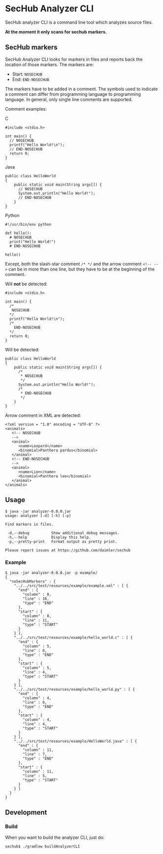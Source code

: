<!-- SPDX-License-Identifier: MIT --->
# SecHub Analyzer CLI

SecHub analyzer CLI is a command line tool which analyzes source files.

__At the moment it only scans for sechub markers.__

## SecHub markers

SecHub Analyzer CLI looks for markers in files and reports back the location of those markers. The markers are:

- Start: `NOSECHUB`
- End: `END-NOSECHUB`

The markers have to be added in a comment. The symbols used to indicate a comment can differ from programming language to programming language. In general, only single line comments are supported.

Comment examples:

C

~~~
#include <stdio.h>

int main() {
  // NOSECHUB
  printf("Hello World!\n");
  // END-NOSECHUB
  return 0;
}
~~~

Java

~~~
public class HelloWorld
{
    public static void main(String args[]) {
      // NOSECHUB
      System.out.println("Hello World!");
      // END-NOSECHUB
    }
}
~~~

Python

~~~
#!/usr/bin/env python

def hello():
  # NOSECHUB
  print("Hello World!")
  # END-NOSECHUB

hello()
~~~

Except, both the slash-star comment `/* */` and the arrow comment `<!-- -->` can be in more than one line, but they have to be at the beginning of the comment.

Will **not** be detected:

~~~
#include <stdio.h>

int main() {
  /*
   NOSECHUB
  */
  printf("Hello World!\n");
  /*
  	END-NOSECHUB
  */
  return 0;
}
~~~

Will be detected:

~~~
public class HelloWorld
{
    public static void main(String args[]) {
      /* 
       * NOSECHUB
       */
      System.out.println("Hello World!");
      /* 
       * END-NOSECHUB
       */
    }
}
~~~

Arrow comment in XML are detected:

~~~
<?xml version = "1.0" encoding = "UTF-8" ?>
<animals>
   <!-- NOSECHUB 
   -->
   <animal>
      <name>Leopard</name>
      <binomial>Panthera pardus</binomial>
   </animal>
   <!-- END-NOSECHUB 
   -->
   <animal>
      <name>Lion</name>
      <binomial>Panthera leo</binomial>
   </animal>
</animals>
~~~

## Usage

~~~
$ java -jar analyzer-0.0.0.jar
usage: analyzer [-d] [-h] [-p]

Find markers in files.

 -d,--debug          Show additional debug messages.
 -h,--help           Display this help.
 -p,--pretty-print   Format output as pretty print.

Please report issues at https://github.com/daimler/sechub
~~~

### Example

~~~
$ java -jar analyzer-0.0.0.jar -p example/
{
  "noSecHubMarkers" : {
    "../../src/test/resources/example/example.xml" : [ {
      "end" : {
        "column" : 8,
        "line" : 16,
        "type" : "END"
      },
      "start" : {
        "column" : 8,
        "line" : 11,
        "type" : "START"
      }
    } ],
    "../../src/test/resources/example/hello_world.c" : [ {
      "end" : {
        "column" : 5,
        "line" : 6,
        "type" : "END"
      },
      "start" : {
        "column" : 5,
        "line" : 4,
        "type" : "START"
      }
    } ],
    "../../src/test/resources/example/hello_world.py" : [ {
      "end" : {
        "column" : 4,
        "line" : 6,
        "type" : "END"
      },
      "start" : {
        "column" : 4,
        "line" : 4,
        "type" : "START"
      }
    } ],
    "../../src/test/resources/example/HelloWorld.java" : [ {
      "end" : {
        "column" : 11,
        "line" : 7,
        "type" : "END"
      },
      "start" : {
        "column" : 11,
        "line" : 5,
        "type" : "START"
      }
    } ]
  }
}
~~~


## Development

### Build

When you want to build the analyzer CLI, just do:

~~~
sechub$ ./gradlew buildAnalyzerCLI
~~~



